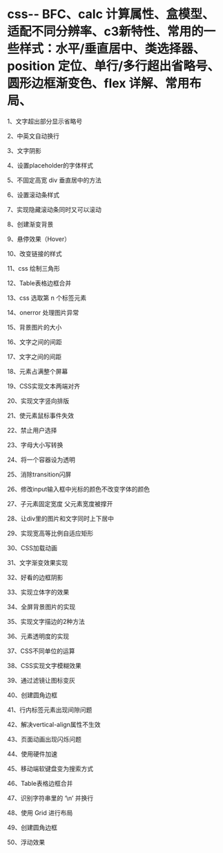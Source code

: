 # css-- BFC、calc 计算属性、盒模型、适配不同分辨率、c3新特性、常用的一些样式：水平/垂直居中、类选择器、position 定位、单行/多行超出省略号、圆形边框渐变色、flex 详解、常用布局、
1、文字超出部分显示省略号

2、中英文自动换行

3、文字阴影

4、设置placeholder的字体样式

5、不固定高宽 div 垂直居中的方法

6、设置滚动条样式

7、实现隐藏滚动条同时又可以滚动

8、创建渐变背景

9、悬停效果（Hover）

10、改变链接的样式

11、css 绘制三角形

12、Table表格边框合并

13、css 选取第 n 个标签元素

14、onerror 处理图片异常

15、背景图片的大小

16、文字之间的间距

17、文字之间的间距

18、元素占满整个屏幕

19、CSS实现文本两端对齐

20、实现文字竖向排版

21、使元素鼠标事件失效

22、禁止用户选择

23、字母大小写转换

24、将一个容器设为透明

25、消除transition闪屏

26、修改input输入框中光标的颜色不改变字体的颜色

27、子元素固定宽度 父元素宽度被撑开

28、让div里的图片和文字同时上下居中

29、实现宽高等比例自适应矩形

30、CSS加载动画

31、文字渐变效果实现

32、好看的边框阴影

33、实现立体字的效果

34、全屏背景图片的实现

35、实现文字描边的2种方法

36、元素透明度的实现

37、CSS不同单位的运算

38、CSS实现文字模糊效果

39、通过滤镜让图标变灰

 40、创建圆角边框

41、行内标签元素出现间隙问题

42、解决vertical-align属性不生效

43、页面动画出现闪烁问题

44、使用硬件加速

45、移动端软键盘变为搜索方式

46、Table表格边框合并 

47、识别字符串里的 ‘\n’ 并换行

 48、使用 Grid 进行布局

49、创建圆角边框

50、浮动效果
